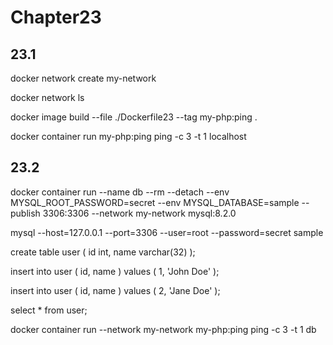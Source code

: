# Chapter23

## 23.1

docker network create my-network

docker network ls

docker image build --file ./Dockerfile23 --tag my-php:ping .

docker container run my-php:ping ping -c 3 -t 1 localhost

## 23.2

docker container run --name db --rm --detach --env MYSQL_ROOT_PASSWORD=secret --env MYSQL_DATABASE=sample --publish 3306:3306 --network my-network mysql:8.2.0

mysql --host=127.0.0.1 --port=3306 --user=root --password=secret sample

create table user ( id int, name varchar(32) );

insert into user ( id, name ) values ( 1, 'John Doe' );

insert into user ( id, name ) values ( 2, 'Jane Doe' );

select * from user;

docker container run --network my-network my-php:ping ping -c 3 -t 1 db
